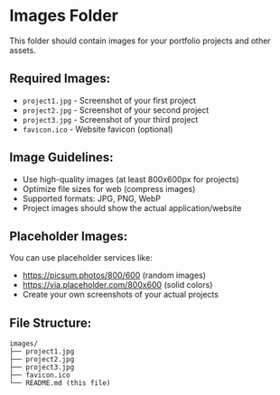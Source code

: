 # Images Folder

This folder should contain images for your portfolio projects and other assets.

## Required Images:
- `project1.jpg` - Screenshot of your first project
- `project2.jpg` - Screenshot of your second project  
- `project3.jpg` - Screenshot of your third project
- `favicon.ico` - Website favicon (optional)

## Image Guidelines:
- Use high-quality images (at least 800x600px for projects)
- Optimize file sizes for web (compress images)
- Supported formats: JPG, PNG, WebP
- Project images should show the actual application/website

## Placeholder Images:
You can use placeholder services like:
- https://picsum.photos/800/600 (random images)
- https://via.placeholder.com/800x600 (solid colors)
- Create your own screenshots of your actual projects

## File Structure:
```
images/
├── project1.jpg
├── project2.jpg
├── project3.jpg
├── favicon.ico
└── README.md (this file)
```

